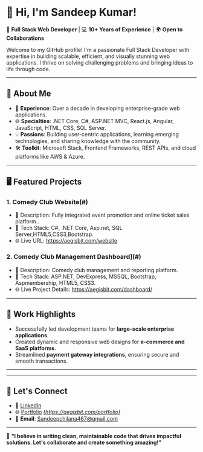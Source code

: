 # 👋 Hi, I'm Sandeep Kumar!

🌟 **Full Stack Web Developer** | 💻 **10+ Years of Experience** | 🌍 **Open to Collaborations**

Welcome to my GitHub profile! I'm a passionate Full Stack Developer with expertise in building scalable, efficient, and visually stunning web applications. I thrive on solving challenging problems and bringing ideas to life through code.

---

## 🚀 About Me
- 🔭 **Experience**: Over a decade in developing enterprise-grade web applications.
- 🌐 **Specialties**: .NET Core, C#, ASP.NET MVC, React.js, Angular, JavaScript, HTML, CSS, SQL Server.
- 💡 **Passions**: Building user-centric applications, learning emerging technologies, and sharing knowledge with the community.
- 🛠️ **Toolkit**: Microsoft Stack, Frontend Frameworks, REST APIs, and cloud platforms like AWS & Azure.

---

## 🖥️ Featured Projects
### 1. **Comedy Club Website(#)**
   - 📖 Description: Fully integrated event promotion and online ticket sales platform..
   - 🔧 Tech Stack: C#, .NET Core, Asp.net, SQL Server,HTML5,CSS3,Bootstrap.
   - 🌐 Live URL: https://aegisbit.com/website

### 2. **Comedy Club Management Dashboard](#)**
   - 📖 Description: Comedy club management and reporting platform.
   - 🔧 Tech Stack: ASP.NET, DevExpress, MSSQL, Bootstrap, Aspmembership, HTML5, CSS3.
   - 🌐 Live Project Details: https://aegisbit.com/dashboard/

---

## 💼 Work Highlights
- Successfully led development teams for **large-scale enterprise applications**.
- Created dynamic and responsive web designs for **e-commerce and SaaS platforms**.
- Streamlined **payment gateway integrations**, ensuring secure and smooth transactions.

---



---

## 🤝 Let's Connect
- 💼 [LinkedIn](https://www.linkedin.com/in/chilanasandeep)
- 🌐 [Portfolio](#) *[https://aegisbit.com/portfolio]*
- 📧 **Email**: Sandeepchilana467@gmail.com

---

💬 **"I believe in writing clean, maintainable code that drives impactful solutions. Let's collaborate and create something amazing!"**
